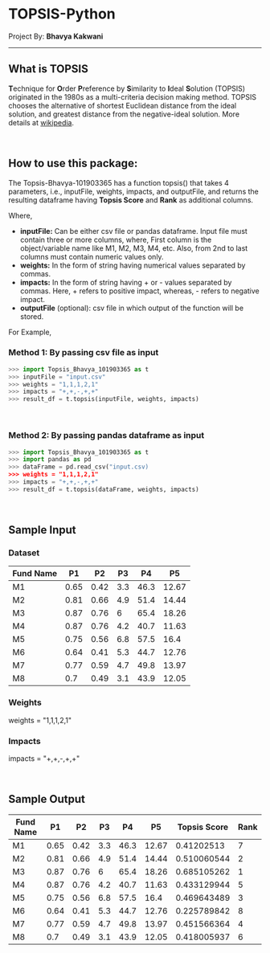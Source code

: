 # TOPSIS-Python

Project By: **Bhavya Kakwani**

***

## What is TOPSIS

**T**echnique for **O**rder **P**reference by **S**imilarity to **I**deal
**S**olution (TOPSIS) originated in the 1980s as a multi-criteria decision
making method. TOPSIS chooses the alternative of shortest Euclidean distance
from the ideal solution, and greatest distance from the negative-ideal
solution. More details at [wikipedia](https://en.wikipedia.org/wiki/TOPSIS).

<br>

## How to use this package:

The Topsis-Bhavya-101903365 has a function topsis() that takes 4 parameters, i.e., inputFile, weights, impacts, and outputFile, and returns the resulting dataframe having **Topsis Score** and **Rank** as additional columns. 

Where,

* **inputFile:** Can be either csv file or pandas dataframe. Input file must contain three or more columns, where, First column is the object/variable name like M1, M2, M3, M4, etc. Also, from 2nd to last columns must contain numeric values only.
* **weights:** In the form of string having numerical values separated by commas.
* **impacts:** In the form of string having + or - values separated by commas. Here, + refers to positive impact, whereas, - refers to negative impact.
* **outputFile** (optional): csv file in which output of the function will be stored.


For Example,

### Method 1: By passing csv file as input
```python
>>> import Topsis_Bhavya_101903365 as t
>>> inputFile = "input.csv"
>>> weights = "1,1,1,2,1"
>>> impacts = "+,+,-,+,+"
>>> result_df = t.topsis(inputFile, weights, impacts)
```
<br>

### Method 2: By passing pandas dataframe as input
```python
>>> import Topsis_Bhavya_101903365 as t
>>> import pandas as pd
>>> dataFrame = pd.read_csv("input.csv)
>>> weights = "1,1,1,2,1"
>>> impacts = "+,+,-,+,+"
>>> result_df = t.topsis(dataFrame, weights, impacts)
```

<br>

## Sample Input 

### Dataset

Fund Name | P1 | P2 | P3 | P4 | P5
----------|----|----|----|----|----
M1 | 0.65 | 0.42 | 3.3 | 46.3 | 12.67
M2 | 0.81 | 0.66 | 4.9 | 51.4 | 14.44
M3 | 0.87 | 0.76 | 6 | 65.4 | 18.26
M4 | 0.87 | 0.76 | 4.2 | 40.7 | 11.63
M5 | 0.75 | 0.56 | 6.8 | 57.5 | 16.4
M6 | 0.64 | 0.41 | 5.3 | 44.7 | 12.76
M7 | 0.77 | 0.59 | 4.7 | 49.8 | 13.97
M8 | 0.7 | 0.49 | 3.1 | 43.9 | 12.05

### Weights

weights = "1,1,1,2,1"

### Impacts

impacts = "+,+,-,+,+"

<br>

## Sample Output

Fund Name | P1 | P2 | P3 | P4 | P5 | Topsis Score | Rank
----------|----|----|----|----|----|--------------|------
M1 | 0.65 | 0.42 | 3.3 | 46.3 | 12.67 | 0.41202513 | 7
M2 | 0.81 | 0.66 | 4.9 | 51.4 | 14.44 | 0.510060544 | 2
M3 | 0.87 | 0.76 | 6 | 65.4 | 18.26 | 0.685105262 | 1
M4 | 0.87 | 0.76 | 4.2 | 40.7 | 11.63 | 0.433129944 | 5
M5 | 0.75 | 0.56 | 6.8 | 57.5 | 16.4 | 0.469643489 | 3
M6 | 0.64 | 0.41 | 5.3 | 44.7 | 12.76 | 0.225789842 | 8
M7 | 0.77 | 0.59 | 4.7 | 49.8 | 13.97 | 0.451566364 | 4
M8 | 0.7 | 0.49 | 3.1 | 43.9 | 12.05 | 0.418005937 | 6 

<br>